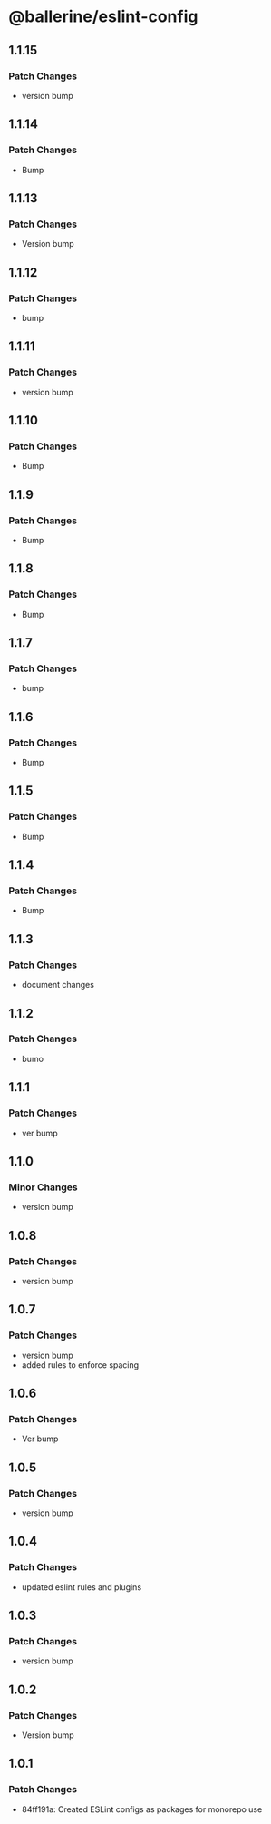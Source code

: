 # @ballerine/eslint-config

## 1.1.15

### Patch Changes

- version bump

## 1.1.14

### Patch Changes

- Bump

## 1.1.13

### Patch Changes

- Version bump

## 1.1.12

### Patch Changes

- bump

## 1.1.11

### Patch Changes

- version bump

## 1.1.10

### Patch Changes

- Bump

## 1.1.9

### Patch Changes

- Bump

## 1.1.8

### Patch Changes

- Bump

## 1.1.7

### Patch Changes

- bump

## 1.1.6

### Patch Changes

- Bump

## 1.1.5

### Patch Changes

- Bump

## 1.1.4

### Patch Changes

- Bump

## 1.1.3

### Patch Changes

- document changes

## 1.1.2

### Patch Changes

- bumo

## 1.1.1

### Patch Changes

- ver bump

## 1.1.0

### Minor Changes

- version bump

## 1.0.8

### Patch Changes

- version bump

## 1.0.7

### Patch Changes

- version bump
- added rules to enforce spacing

## 1.0.6

### Patch Changes

- Ver bump

## 1.0.5

### Patch Changes

- version bump

## 1.0.4

### Patch Changes

- updated eslint rules and plugins

## 1.0.3

### Patch Changes

- version bump

## 1.0.2

### Patch Changes

- Version bump

## 1.0.1

### Patch Changes

- 84ff191a: Created ESLint configs as packages for monorepo use
